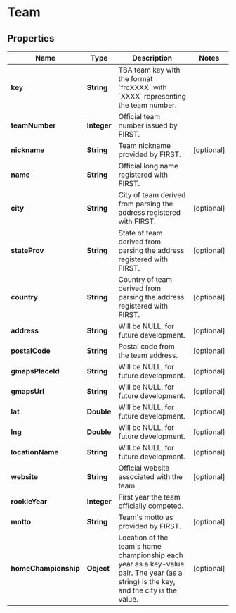 
# Team

## Properties
Name | Type | Description | Notes
------------ | ------------- | ------------- | -------------
**key** | **String** | TBA team key with the format &#x60;frcXXXX&#x60; with &#x60;XXXX&#x60; representing the team number. | 
**teamNumber** | **Integer** | Official team number issued by FIRST. | 
**nickname** | **String** | Team nickname provided by FIRST. |  [optional]
**name** | **String** | Official long name registered with FIRST. | 
**city** | **String** | City of team derived from parsing the address registered with FIRST. |  [optional]
**stateProv** | **String** | State of team derived from parsing the address registered with FIRST. |  [optional]
**country** | **String** | Country of team derived from parsing the address registered with FIRST. |  [optional]
**address** | **String** | Will be NULL, for future development. |  [optional]
**postalCode** | **String** | Postal code from the team address. |  [optional]
**gmapsPlaceId** | **String** | Will be NULL, for future development. |  [optional]
**gmapsUrl** | **String** | Will be NULL, for future development. |  [optional]
**lat** | **Double** | Will be NULL, for future development. |  [optional]
**lng** | **Double** | Will be NULL, for future development. |  [optional]
**locationName** | **String** | Will be NULL, for future development. |  [optional]
**website** | **String** | Official website associated with the team. |  [optional]
**rookieYear** | **Integer** | First year the team officially competed. | 
**motto** | **String** | Team&#39;s motto as provided by FIRST. |  [optional]
**homeChampionship** | **Object** | Location of the team&#39;s home championship each year as a key-value pair. The year (as a string) is the key, and the city is the value. |  [optional]



